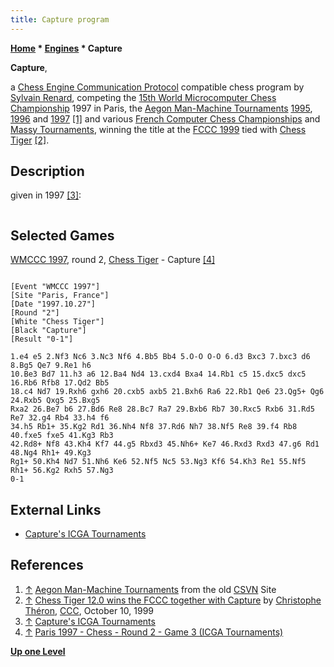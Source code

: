 ```yaml
---
title: Capture program
---
```

**[Home](Home "Home") * [Engines](Engines "Engines") * Capture**

**Capture**,

a [Chess Engine Communication Protocol](Chess_Engine_Communication_Protocol "Chess Engine Communication Protocol") compatible chess program by [Sylvain Renard](Sylvain_Renard "Sylvain Renard"), competing the [15th World Microcomputer Chess Championship](WMCCC_1997 "WMCCC 1997") 1997 in Paris, the [Aegon Man-Machine Tournaments](Aegon_Tournaments "Aegon Tournaments") [1995](Aegon_1995 "Aegon 1995"), [1996](Aegon_1996 "Aegon 1996") and [1997](Aegon_1997 "Aegon 1997") <a id="cite-note-1" href="#cite-ref-1">[1]</a> and various [French Computer Chess Championships](French_Computer_Chess_Championship "French Computer Chess Championship") and [Massy Tournaments](French_Programmers_Tournament "French Programmers Tournament"), winning the title at the [FCCC 1999](FCCC_1999 "FCCC 1999") tied with [Chess Tiger](Chess_Tiger "Chess Tiger") <a id="cite-note-2" href="#cite-ref-2">[2]</a>.

## Description

given in 1997 <a id="cite-note-3" href="#cite-ref-3">[3]</a>:

```C++CAPTURE is a "classical" chess program. It uses [alpha-beta search](Alpha-Beta "Alpha-Beta") (with a [zero window](Null_Window "Null Window")), [check extensions](Check_Extensions "Check Extensions"), [null-move](Null_Move_Pruning "Null Move Pruning"), [history heuristic](History_Heuristic "History Heuristic") at the root of the tree. The program uses [hash tables](Transposition_Table "Transposition Table") (tested with 64 Mb of [RAM](Memory#RAM "Memory") but should work with more!). The [move generator](Move_Generation "Move Generation") does not use bit boards. The main chess knowledge of CAPTURE: [pawn structures](Pawn_Structure "Pawn Structure"), development and [mobility](Mobility "Mobility") of pieces, [piece placement](Piece-Square_Tables "Piece-Square Tables"), some [endgame](Endgame "Endgame") knowledge (essentially [pawn endgames](Pawn_Endgame "Pawn Endgame") and mating routines). The [value of pieces](Point_Value "Point Value") depends slightly on the number of pawns on the chessboard. The evaluation function is "made by hand" and modified according to positional tests. 

```

## Selected Games

[WMCCC 1997](WMCCC_1997 "WMCCC 1997"), round 2, [Chess Tiger](Chess_Tiger "Chess Tiger") - Capture <a id="cite-note-4" href="#cite-ref-4">[4]</a>

```

[Event "WMCCC 1997"]
[Site "Paris, France"]
[Date "1997.10.27"]
[Round "2"]
[White "Chess Tiger"]
[Black "Capture"]
[Result "0-1"]

1.e4 e5 2.Nf3 Nc6 3.Nc3 Nf6 4.Bb5 Bb4 5.O-O O-O 6.d3 Bxc3 7.bxc3 d6 8.Bg5 Qe7 9.Re1 h6 
10.Be3 Bd7 11.h3 a6 12.Ba4 Nd4 13.cxd4 Bxa4 14.Rb1 c5 15.dxc5 dxc5 16.Rb6 Rfb8 17.Qd2 Bb5 
18.c4 Nd7 19.Rxh6 gxh6 20.cxb5 axb5 21.Bxh6 Ra6 22.Rb1 Qe6 23.Qg5+ Qg6 24.Rxb5 Qxg5 25.Bxg5 
Rxa2 26.Be7 b6 27.Bd6 Re8 28.Bc7 Ra7 29.Bxb6 Rb7 30.Rxc5 Rxb6 31.Rd5 Re7 32.g4 Rb4 33.h4 f6 
34.h5 Rb1+ 35.Kg2 Rd1 36.Nh4 Nf8 37.Rd6 Nh7 38.Nf5 Re8 39.f4 Rb8 40.fxe5 fxe5 41.Kg3 Rb3 
42.Rd8+ Nf8 43.Kh4 Kf7 44.g5 Rbxd3 45.Nh6+ Ke7 46.Rxd3 Rxd3 47.g6 Rd1 48.Ng4 Rh1+ 49.Kg3 
Rg1+ 50.Kh4 Nd7 51.Nh6 Ke6 52.Nf5 Nc5 53.Ng3 Kf6 54.Kh3 Re1 55.Nf5 Rh1+ 56.Kg2 Rxh5 57.Ng3 
0-1 

```

## External Links

- [Capture's ICGA Tournaments](https://www.game-ai-forum.org/icga-tournaments/program.php?id=9)

## References

1. <a id="cite-ref-1" href="#cite-note-1">↑</a> [Aegon Man-Machine Tournaments](http://old.csvn.nl/aegonhist.html) from the old [CSVN](CSVN "CSVN") Site
1. <a id="cite-ref-2" href="#cite-note-2">↑</a> [Chess Tiger 12.0 wins the FCCC together with Capture](https://www.stmintz.com/ccc/index.php?id=72642) by [Christophe Théron](Christophe_Th%C3%A9ron "Christophe Théron"), [CCC](CCC "CCC"), October 10, 1999
1. <a id="cite-ref-3" href="#cite-note-3">↑</a> [Capture's ICGA Tournaments](https://www.game-ai-forum.org/icga-tournaments/program.php?id=9)
1. <a id="cite-ref-4" href="#cite-note-4">↑</a> [Paris 1997 - Chess - Round 2 - Game 3 (ICGA Tournaments)](https://www.game-ai-forum.org/icga-tournaments/round.php?tournament=5&round=2&id=3)

**[Up one Level](Engines "Engines")**

